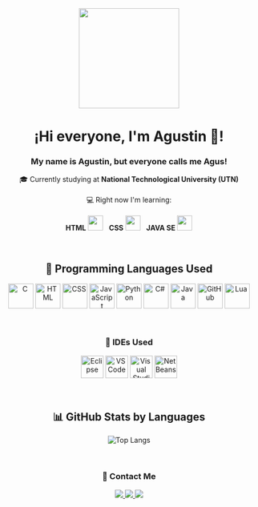 <!-- HEADER -->
<div id="header" align="center">
  <img src="https://media.giphy.com/media/QZkpIdieotn3i/giphy.gif" width="200" />
  <h1>¡Hi everyone, I'm Agustin 👋!</h1>
  <h3>My name is Agustin, but everyone calls me Agus!</h3>
  <p>
    🎓 Currently studying at <strong>National Technological University (UTN)</strong><br><br>
    💻 Right now I'm learning:
    <br><br>
    <strong>HTML</strong>
    <img src="https://cdn.jsdelivr.net/gh/devicons/devicon/icons/html5/html5-original.svg" width="30" />
    &nbsp;
    <strong>CSS</strong>
    <img src="https://cdn.jsdelivr.net/gh/devicons/devicon/icons/css3/css3-original.svg" width="30" />
    &nbsp;
    <strong>JAVA SE</strong>
    <img src="https://cdn.jsdelivr.net/gh/devicons/devicon/icons/java/java-original.svg" width="30" />
  </p>
</div>

<br>

<!-- LANGUAGES -->
<h2 align="center">🧠 Programming Languages Used</h2>
<p align="center">
  <img src="https://cdn.jsdelivr.net/gh/devicons/devicon/icons/c/c-original.svg" height="50" width="50" alt="C" />
  <img src="https://cdn.jsdelivr.net/gh/devicons/devicon/icons/html5/html5-original.svg" height="50" width="50" alt="HTML" />
  <img src="https://cdn.jsdelivr.net/gh/devicons/devicon/icons/css3/css3-original.svg" height="50" width="50" alt="CSS" />
  <img src="https://cdn.jsdelivr.net/gh/devicons/devicon/icons/javascript/javascript-original.svg" height="50" width="50" alt="JavaScript" />
  <img src="https://cdn.jsdelivr.net/gh/devicons/devicon/icons/python/python-original.svg" height="50" width="50" alt="Python" />
  <img src="https://cdn.jsdelivr.net/gh/devicons/devicon/icons/csharp/csharp-original.svg" height="50" width="50" alt="C#" />
  <img src="https://cdn.jsdelivr.net/gh/devicons/devicon/icons/java/java-original.svg" height="50" width="50" alt="Java" />
  <img src="https://cdn.jsdelivr.net/gh/devicons/devicon/icons/github/github-original.svg" height="50" width="50" alt="GitHub" />
  <img src="https://cdn.jsdelivr.net/gh/devicons/devicon/icons/lua/lua-original.svg" height="50" width="50" alt="Lua" />
</p>

<br>

<!-- IDEs -->
<h3 align="center">🧰 IDEs Used</h3>
<p align="center">
  <img src="https://cdn.worldvectorlogo.com/logos/eclipse-11.svg" height="45" width="45" alt="Eclipse" />
  <img src="https://cdn.jsdelivr.net/gh/devicons/devicon/icons/vscode/vscode-original.svg" height="45" width="45" alt="VSCode" />
  <img src="https://cdn.jsdelivr.net/gh/devicons/devicon/icons/visualstudio/visualstudio-plain.svg" height="45" width="45" alt="Visual Studio" />
  <img src="https://upload.wikimedia.org/wikipedia/commons/9/98/Apache_NetBeans_Logo.svg" height="45" width="45" alt="NetBeans" />
</p>

<br>

<h2 align="center">📊 GitHub Stats by Languages</h2>
<p align="center">
  <img src="https://github-readme-stats.vercel.app/api/top-langs/?username=Agusslo&layout=compact&langs_count=8&theme=tokyonight" alt="Top Langs" />
</p>


<br>

<!-- CONTACT -->
<h3 align="center">📲 Contact Me</h3>
<p align="center">
  <a href="https://instagram.com/agusscoo_" target="_blank">
    <img src="https://img.shields.io/badge/-Instagram-%23E4405F?style=for-the-badge&logo=instagram&logoColor=white" />
  </a>
  <a href="mailto:agus.lopez042004@gmail.com">
    <img src="https://img.shields.io/badge/-Gmail-%23333?style=for-the-badge&logo=gmail&logoColor=white" />
  </a>
  <a href="https://www.linkedin.com/in/aguslopezz/" target="_blank">
    <img src="https://img.shields.io/badge/-LinkedIn-%230077B5?style=for-the-badge&logo=linkedin&logoColor=white" />
  </a>
</p>
